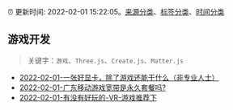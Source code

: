 :alarm_clock: 更新时间: 2022-02-01 15:22:05。[来源分类](../README.md)、[标签分类](../TAGS.md)、[时间分类](../TIMELINE.md)

## 游戏开发


> 关键字：`游戏`、`Three.js`、`Create.js`、`Matter.js`



- [2022-02-01-一张好显卡，除了游戏还能干什么（非专业人士）](https://www.v2ex.com/t/831620) 
- [2022-02-01-广东移动游戏宽带是永久套餐吗?](https://www.v2ex.com/t/831605) 
- [2022-02-01-有没有好玩的-VR-游戏推荐下](https://www.v2ex.com/t/831589) 